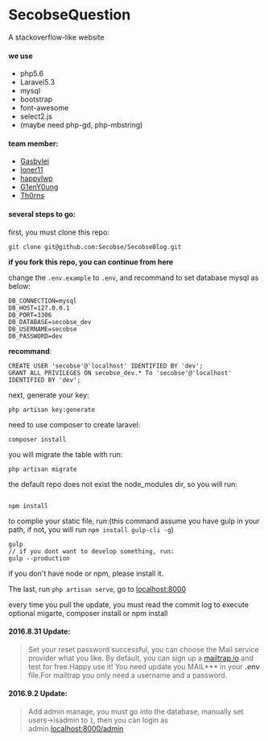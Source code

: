 # SecobseQuestion

A stackoverflow-like website

#### we use

- php5.6
- Laravel5.3
- mysql
- bootstrap
- font-awesome
- select2.js
- (maybe need php-gd, php-mbstring)

#### team member:
- [Gasbylei](https://github.com/Gasbylei)
- [loner11](https://github.com/loner11)
- [happylwp](https://github.com/happylwp)
- [G1enY0ung](https://github.com/G1enY0ung)
- [Th0rns](https://github.com/Th0rns)

#### several steps to go:

first, you must clone this repo:

```
git clone git@github.com:Secobse/SecobseBlog.git
```

**if you fork this repo, you can continue from here**

change the `.env.example` to `.env`, and recommand to set database mysql as below:

```
DB_CONNECTION=mysql
DB_HOST=127.0.0.1
DB_PORT=3306
DB_DATABASE=secobse_dev
DB_USERNAME=secobse
DB_PASSWORD=dev
```

**recommand**:

```
CREATE USER 'secobse'@'localhost' IDENTIFIED BY 'dev';
GRANT ALL PRIVILEGES ON secobse_dev.* To 'secobse'@'localhost' IDENTIFIED BY 'dev';
```

next, generate your key:

```
php artisan key:generate
```

need to use composer to create laravel:

```
composer install
```

you will migrate the table with run:

```
php artisan migrate
```

the default repo does not exist the node_modules dir, so you will run:

```

npm install
```

to complie your static file, run:(this command assume you have gulp in your path, if not, you will run `npm install gulp-cli -g`)

```
gulp
// if you dont want to develop something, run:
gulp --production
```

if you don't have node or npm, please install it.

The last, run `php artisan serve`, go to [localhost:8000](http://localhost:8000)

every time you pull the update, you must read the commit log to execute optional migarte, composer install or npm install

#### 2016.8.31 Update:

> Set your reset password successful, you can choose the Mail service provider what you like.
By default, you can sign up a [mailtrap.io](https://mailtrap.io) and test for free.Happy use it!
You need update you MAIL*** in your **.env** file.For mailtrap you only need a username and a
password.

#### 2016.9.2 Update:

> Add admin manage, you must go into the database, manually set users->isadmin to `1`, then you can login as admin.[localhost:8000/admin](http://localhost:8000/admin)
